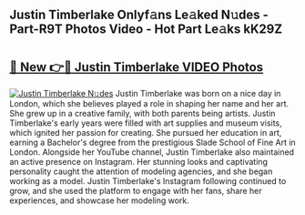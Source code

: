 ## Justin Timberlake Onlyf𝚊ns Le𝚊ked N𝚞des - Part-R9T Photos Video - Hot Part Le𝚊ks kK29Z

# <h2><a href="http://ab17557.deff.icu/?id=Justin+Timberlake">🔗 New 👉🔴 Justin Timberlake VIDEO Photos</a></h2>

[![Justin Timberlake N𝚞des](https://i.imgur.com/rIISA9y.gif)](http://ab17557.deff.icu/?id=Justin+Timberlake)
Justin Timberlake was born on a nice day in London, which she believes played a role in shaping her name and her art. She grew up in a creative family, with both parents being artists. Justin Timberlake's early years were filled with art supplies and museum visits, which ignited her passion for creating. She pursued her education in art, earning a Bachelor's degree from the prestigious Slade School of Fine Art in London. Alongside her YouTube channel, Justin Timberlake also maintained an active presence on Instagram. Her stunning looks and captivating personality caught the attention of modeling agencies, and she began working as a model. Justin Timberlake's Instagram following continued to grow, and she used the platform to engage with her fans, share her experiences, and showcase her modeling work.
